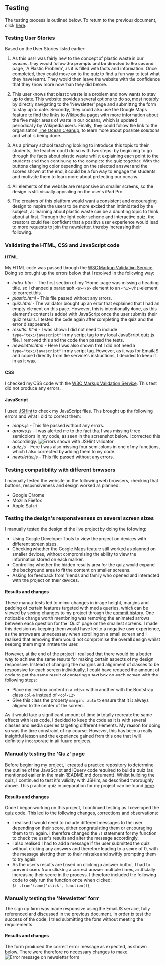 ## Testing

The testing process is outlined below. To return to the previous document, click [here](https://github.com/mkthewlis/Milestone-Project-2/blob/master/README.md).

### Testing User Stories

Based on the User Stories listed earlier:

1. As this user was fairly new to the concept of plastic waste in our oceans, they would follow the prompts and be directed to the second page, 'A Plastic Problem', as it is filled with facts and information. Once completed, they could move on to the quiz to find a fun way to test what they have learnt. They would then leave the website with the confidence that they know more now than they did before.

2. This user knows that plastic waste is a problem and now wants to stay up to date. This website provides several options to do so, most notably by directly navigating to the 'Newsletter' page and submitting the form to stay up to date. Secondly, they could also use the Google Maps feature to find the links to Wikipedia pages with more information about the five major areas of waste in our oceans, which is updated periodically by Wikipedia users. Finally, they could follow the link to the organisation [The Ocean Cleanup](https://theoceancleanup.com/), to learn more about possible solutions and what is being done.

3. As a primary school teaching looking to introduce this topic to their students, the teacher could do so with two steps: by beginning to go through the facts about plastic waste whilst explaining each point to the students and then continuing to the complete the quiz together. With the buttons changing color depending on the selected answer and the scores shown at the end, it could be a fun way to engage the students and motivate them to learn more about protecting our oceans.

4. All elements of the website are responsive on smaller screens, so the design is still visually appealing on the user's iPad Pro.

5. The creators of this platform would want a consistent and encouraging design to inspire the users to be more excited than intimidated by the subject, as learning about plastic waste can be a daunting topic to think about at first. Through the light color scheme and interactive quiz, the creators could feel confident that a positive user experience would lead to more requests to join the newsletter, thereby increasing their following.

### Validating the HTML, CSS and JavaScript code

#### HTML
My HTML code was passed through the [W3C Markup Validation Service](https://validator.w3.org/).
Doing so brought up the errors below that I resolved in the following way:
 - *index.html* - The first section of my 'Home' page was missing a heading title, so I changed a paragraph `<p></p>` element to an `<h1></h1>`element to correct this.
 - *plastic.html* - This file passed without any errors.
 - *quiz.html* - The validator brought up an error that explained that I had an empty element on this page. However, this is intentionally done, as this element's content is added with JavaScript once the user submits their quiz results. I tested the code again after completing the quiz and the error disappeared.
 - *resutls. html* - I was shown I did not need to include `type="text/javascript"` in my script tag to my local JavaScript quiz.js file. I removed this and the code then passed the tests.
 - *newsletter.html* - Here I was also shown that I did not need a `type="text/javascript"` in my script tag. However, as it was for EmailJS and copied directly from the service's instructions, I decided to keep it in as it was.

#### CSS
I checked my CSS code with the [W3C Markup Validation Service](https://jigsaw.w3.org/css-validator/). 
This test did not produce any errors.

#### JavaScript
I used [JSHint](https://jigsaw.w3.org/css-validator/) to check my JavaScript files.
This brought up the following errors and what I did to correct them:
- *maps.js* - This file passed without any errors.
- *arrows.js* - I was alerted me to the fact that I was missing three semicolons in my code, as seen in the screenshot below. I corrected this accordingly.
![Errors shown with JSHint validator](https://github.com/mkthewlis/Milestone-Project-2/blob/master/assets/images/readme-images/jshint.png)
- *quiz.js* - Here I was also missing four semicolons in one of my functions, which I also corrected by adding them to my code. 
- *newsletter.js* - This file passed without any errors.

### Testing compatibility with different browsers

I manually tested the website on the following web browsers, checking that buttons, responsiveness and design worked as planned:
- Google Chrome 
- Mozilla Firefox 
- Apple Safari

### Testing the design's responsiveness on several screen sizes

I manually tested the design of the live project by doing the following:
- Using Google Developer Tools to view the project on devices with different screen sizes.
- Checking whether the Google Maps feature still worked as planned on smaller devices, without compromising the ability to view the information stored on each marker. 
- Controlling whether the hidden results area for the quiz would expand the background area to fit the content on smaller screens.
- Asking for feedback from friends and family who opened and interacted with the project on their devices.

#### Results and changes

These manual tests led to minor changes in image height, margins and padding of certain features targeted with media queries, which can be viewed by seeing changes to my project through the [commit history](https://github.com/mkthewlis/Milestone-Project-2/commits/master).
One noticable change worth mentioning was removing the animated arrows between each question for the 'Quiz' page on the smallest screens. I made this decision as keeping them would have led to a negative user experience, as the arrows are unnecessary when scrolling on a small screen and I realised that removing them would not compromise the overall design whilst keeping them might irritate the user.

However, at the end of the project I realised that there would be a better way to achieve the same results for making certain aspects of my design responsive. Instead of changing the margins and alignment of classes to be responsive for each screen individually, I could have reduced the amount of code to get the same result of centering a text box on each screen with the following steps:
- Place my textbox content in a `<div>` within another with the Bootstrap class `col-6` instead of `<col-12>`
- Give this class the property `margin: auto` to ensure that it is always aligned to the center of the screen.

As it would take a significant amount of time to totally recreate the same effects with less code, I decided to keep the code as it is with several classes and media queries targeting different elements. My reason for doing so was the time constraint of my course. However, this has been a really insightful lesson and the experience gained from this one that I will definitely incorporate in all future projects.

### Manually testing the 'Quiz' page

Before beginning my project, I created a practice repository to determine the outline of the JavaScript and jQuery code required to build a quiz (as mentioned earlier in the main README.md document). Whilst building the quiz, I continued to test it's validity with JSHint, as described throroughly above. 
This practice quiz in preparation for my project can be found [here](https://github.com/mkthewlis/quiz-practice).

#### Results and changes

Once I began working on this project, I continued testing as I developed the quiz code. This led to the following changes, corrections and observations:
- I realised I would need to include different messages to the user depending on their score, either congratulating them or encouraging them to try again. I therefore changed the `if` statement for my function to check the user's results and alter the message accordingly.
- I also realised I had to add a message if the user submitted the quiz without clicking any answers and therefore leading to a score of 0, with the message alerting them to their mistake and swiftly prompting them to try again.
- As the user's results are based on clicking a answer button, I had to prevent users from clicking a correct answer multiple times, artificially increasing their score in the process. I therefore included the following code to only run the function once when clicked: `$('.true').one('click', function(){`

### Manually testing the 'Newsletter' form

The sign up form was made responsive using the EmailJS service, fully referenced and discussed in the previous document. In order to test the success of the code, I tried submitting the form without meeting the requirements. 

#### Results and changes

The form produced the correct error message as expected, as shown below. There were therefore no necessary changes to make.
![Error message on newsletter form](https://github.com/mkthewlis/Milestone-Project-2/blob/master/assets/images/readme-images/form-error.png)





